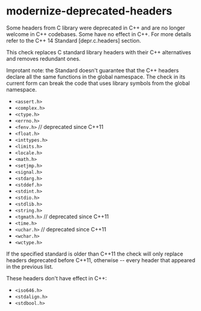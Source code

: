 modernize-deprecated-headers
============================

Some headers from C library were deprecated in C++ and are no longer
welcome in C++ codebases. Some have no effect in C++. For more details
refer to the C++ 14 Standard \[depr.c.headers\] section.

This check replaces C standard library headers with their C++
alternatives and removes redundant ones.

Improtant note: the Standard doesn't guarantee that the C++ headers
declare all the same functions in the global namespace. The check in its
current form can break the code that uses library symbols from the
global namespace.

-   `<assert.h>`
-   `<complex.h>`
-   `<ctype.h>`
-   `<errno.h>`
-   `<fenv.h>` // deprecated since C++11
-   `<float.h>`
-   `<inttypes.h>`
-   `<limits.h>`
-   `<locale.h>`
-   `<math.h>`
-   `<setjmp.h>`
-   `<signal.h>`
-   `<stdarg.h>`
-   `<stddef.h>`
-   `<stdint.h>`
-   `<stdio.h>`
-   `<stdlib.h>`
-   `<string.h>`
-   `<tgmath.h>` // deprecated since C++11
-   `<time.h>`
-   `<uchar.h>` // deprecated since C++11
-   `<wchar.h>`
-   `<wctype.h>`

If the specified standard is older than C++11 the check will only
replace headers deprecated before C++11, otherwise -- every header that
appeared in the previous list.

These headers don't have effect in C++:

-   `<iso646.h>`
-   `<stdalign.h>`
-   `<stdbool.h>`
